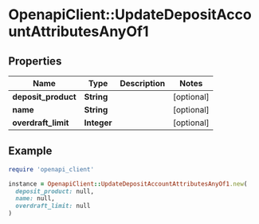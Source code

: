 # OpenapiClient::UpdateDepositAccountAttributesAnyOf1

## Properties

| Name | Type | Description | Notes |
| ---- | ---- | ----------- | ----- |
| **deposit_product** | **String** |  | [optional] |
| **name** | **String** |  | [optional] |
| **overdraft_limit** | **Integer** |  | [optional] |

## Example

```ruby
require 'openapi_client'

instance = OpenapiClient::UpdateDepositAccountAttributesAnyOf1.new(
  deposit_product: null,
  name: null,
  overdraft_limit: null
)
```

